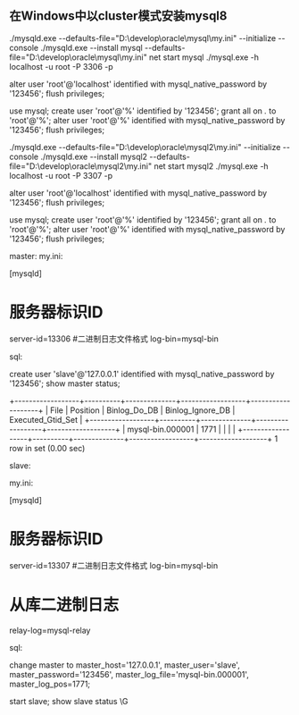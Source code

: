 ## 在Windows中以cluster模式安装mysql8



./mysqld.exe --defaults-file="D:\develop\oracle\mysql\my.ini" --initialize --console
./mysqld.exe --install mysql --defaults-file="D:\develop\oracle\mysql\my.ini"
net start mysql
./mysql.exe -h localhost -u root -P 3306 -p

alter user 'root'@'localhost' identified with mysql_native_password by '123456';
flush privileges;

use mysql;
create user 'root'@'%' identified by '123456';
grant all on *.* to 'root'@'%';
alter user 'root'@'%' identified with mysql_native_password by '123456';
flush privileges;









./mysqld.exe --defaults-file="D:\develop\oracle\mysql2\my.ini" --initialize --console
./mysqld.exe --install mysql2 --defaults-file="D:\develop\oracle\mysql2\my.ini"
net start mysql2
./mysql.exe -h localhost -u root -P 3307 -p

alter user 'root'@'localhost' identified with mysql_native_password by '123456';
flush privileges;

use mysql;
create user 'root'@'%' identified by '123456';
grant all on *.* to 'root'@'%';
alter user 'root'@'%' identified with mysql_native_password by '123456';
flush privileges;









master:
my.ini:

[mysqld]
# 服务器标识ID
server-id=13306
#二进制日志文件格式
log-bin=mysql-bin

sql:

create user 'slave'@'127.0.0.1' identified with mysql_native_password by '123456';
show master status;

+------------------+----------+--------------+------------------+-------------------+
| File             | Position | Binlog_Do_DB | Binlog_Ignore_DB | Executed_Gtid_Set |
+------------------+----------+--------------+------------------+-------------------+
| mysql-bin.000001 |     1771 |              |                  |                   |
+------------------+----------+--------------+------------------+-------------------+
1 row in set (0.00 sec)



slave:

my.ini:

[mysqld]
# 服务器标识ID
server-id=13307
#二进制日志文件格式
log-bin=mysql-bin
# 从库二进制日志
relay-log=mysql-relay



sql:

change master to master_host='127.0.0.1',
master_user='slave',
master_password='123456',
master_log_file='mysql-bin.000001',
master_log_pos=1771;

start slave;
show slave status \G





